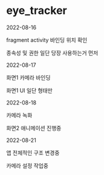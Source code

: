 # eye_tracker

2022-08-16

fragment activity 바인딩 위치 확인

종속성 및 권한 일단 당장 사용하는거 먼저

2022-08-17

화면1 카메라 바인딩

화면1 UI 일단 형태만

2022-08-18

카메라 녹화

화면2 애니메이션 진행중

2022-08-21

앱 전체적인 구조 변경중

카메라 설정 작업중